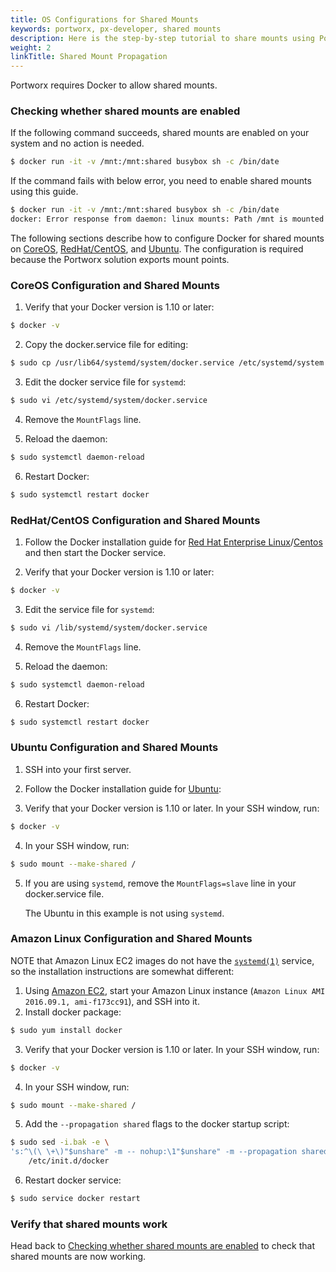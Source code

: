 ```yaml
---
title: OS Configurations for Shared Mounts
keywords: portworx, px-developer, shared mounts
description: Here is the step-by-step tutorial to share mounts using Portworx. We can help with CoreOS, RedHat/Centos and Ubuntu. See for yourself today!
weight: 2
linkTitle: Shared Mount Propagation
---
```


Portworx requires Docker to allow shared mounts.

### Checking whether shared mounts are enabled
If the following command succeeds, shared mounts are enabled on your system and no action is needed.

```bash
$ docker run -it -v /mnt:/mnt:shared busybox sh -c /bin/date
```
If the command fails with below error, you need to enable shared mounts using this guide.

```bash
$ docker run -it -v /mnt:/mnt:shared busybox sh -c /bin/date
docker: Error response from daemon: linux mounts: Path /mnt is mounted on / but it is not a shared mount..
```

The following sections describe how to configure Docker for shared mounts on [CoreOS](#coreos-configuration-and-shared-mounts),
[RedHat/CentOS](#redhatcentos-configuration-and-shared-mounts),
and [Ubuntu](#ubuntu-configuration-and-shared-mounts). The configuration is required because the Portworx solution exports mount points.

### CoreOS Configuration and Shared Mounts

1. Verify that your Docker version is 1.10 or later:
```bash
$ docker -v
```

2. Copy the docker.service file for editing:
```bash
$ sudo cp /usr/lib64/systemd/system/docker.service /etc/systemd/system
```

3. Edit the docker service file for `systemd`:
```bash
$ sudo vi /etc/systemd/system/docker.service
```

4. Remove the `MountFlags` line.

5. Reload the daemon:
```bash
$ sudo systemctl daemon-reload
```

6. Restart Docker:
```bash
$ sudo systemctl restart docker
```

### RedHat/CentOS Configuration and Shared Mounts

1. Follow the Docker installation guide for [Red Hat Enterprise Linux](https://www.docker.com/docker-red-hat-enterprise-linux-rhel)/[Centos](https://docs.docker.com/engine/installation/linux/centos/) and then start the Docker service.

2. Verify that your Docker version is 1.10 or later:
```bash
$ docker -v
```

3. Edit the service file for `systemd`:
```bash
$ sudo vi /lib/systemd/system/docker.service
```
4. Remove the `MountFlags` line.

5. Reload the daemon:
```bash
$ sudo systemctl daemon-reload
```
6. Restart Docker:
```bash
$ sudo systemctl restart docker
```

### Ubuntu Configuration and Shared Mounts

1. SSH into your first server.
2. Follow the Docker installation guide for [Ubuntu](https://docs.docker.com/engine/installation/linux/docker-ce/ubuntu/):

3. Verify that your Docker version is 1.10 or later. In your SSH window, run:
```bash
$ docker -v
```
4. In your SSH window, run:
```bash
$ sudo mount --make-shared /
```

5. If you are using `systemd`, remove the `MountFlags=slave` line in your docker.service file.

    The Ubuntu in this example is not using `systemd`.

### Amazon Linux Configuration and Shared Mounts

NOTE that Amazon Linux EC2 images do not have the [`systemd(1)`](http://man7.org/linux/man-pages/man1/systemd.1.html) service, so the installation instructions are somewhat different:

1. Using [Amazon EC2](https://aws.amazon.com/ec2/), start your Amazon Linux instance (`Amazon Linux AMI 2016.09.1, ami-f173cc91`), and SSH into it.
2. Install docker package:
```bash
$ sudo yum install docker
```

3. Verify that your Docker version is 1.10 or later. In your SSH window, run:
```bash
$ docker -v
```

4. In your SSH window, run:
```bash
$ sudo mount --make-shared /
```

5. Add the `--propagation shared` flags to the docker startup script:
```bash
$ sudo sed -i.bak -e \
's:^\(\ \+\)"$unshare" -m -- nohup:\1"$unshare" -m --propagation shared -- nohup:' \
	/etc/init.d/docker
```

6. Restart docker service:
```bash
$ sudo service docker restart
```

### Verify that shared mounts work

Head back to [Checking whether shared mounts are enabled](#checking-whether-shared-mounts-are-enabled) to check that shared mounts are now working.
